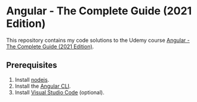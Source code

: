 # Angular - The Complete Guide (2021 Edition)

This repository contains my code solutions to the Udemy course [Angular - The Complete Guide (2021 Edition)](https://www.udemy.com/course/the-complete-guide-to-angular-2/).

## Prerequisites

1. Install [nodejs](https://nodejs.org/).
2. Install the [Angular CLI](https://angular.io/guide/setup-local).
3. Install [Visual Studio Code](https://code.visualstudio.com/download) (optional).
